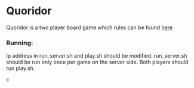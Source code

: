 # Quoridor

Quoridor is a two player board game which rules can be found [here](https://en.wikipedia.org/wiki/Quoridor)


### Running:

Ip address in run_server.sh and play.sh should be modified.
run_server.sh should be run only once per game on the server side. 
Both players should run play.sh.


![Screenshot](pic/pic.png)
